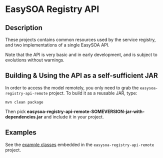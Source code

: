 # EasySOA Registry API

## Description

These projects contains common resources used by the service registry, and two implementations of a single EasySOA API.

Note that the API is very basic and in early development, and is subject to evolutions without warnings.

## Building & Using the API as a self-sufficient JAR

In order to access the model remotely, you only need to grab the `easysoa-registry-api-remote` project. To build it as a reusable JAR, type:

`mvn clean package`

Then pick **easysoa-registry-api-remote-SOMEVERSION-jar-with-dependencies.jar** and include it in your project.

## Examples

See the [example classes](https://github.com/easysoa/EasySOA/tree/master/easysoa-registry/easysoa-registry-api/easysoa-registry-api-remote/src/main/java/org/easysoa/examples) embedded in the `easysoa-registry-api-remote` project.
